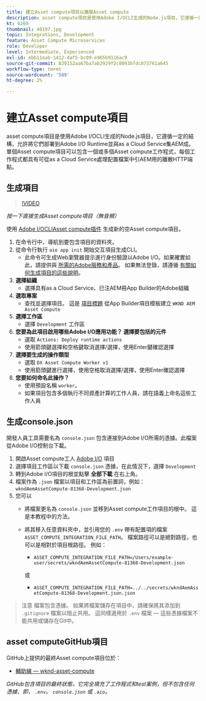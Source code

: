 ```yaml
---
title: 建立Asset compute項目以擴展Asset compute
description: asset compute項目是使用Adobe I/OCLI生成的Node.js項目，它遵循一定的結構，允許將它們部署到Adobe I/O Runtime並與as a Cloud Service集AEM成。
kt: 6269
thumbnail: 40197.jpg
topic: Integrations, Development
feature: Asset Compute Microservices
role: Developer
level: Intermediate, Experienced
exl-id: ebb11eab-1412-4af5-bc09-e965b9116ac9
source-git-commit: 839152aa67ba7ab2929f2c8093bfdc873761a645
workflow-type: tm+mt
source-wordcount: '589'
ht-degree: 2%

---
```


# 建立Asset compute項目

asset compute項目是使用Adobe I/OCLI生成的Node.js項目，它遵循一定的結構，允許將它們部署到Adobe I/O Runtime並與as a Cloud Service集AEM成。 單個Asset compute項目可以包含一個或多個Asset compute工作程式，每個工作程式都具有可從as a Cloud Service處理配置檔案中引AEM用的離散HTTP端點。

## 生成項目

>[!VIDEO](https://video.tv.adobe.com/v/40197/?quality=12&learn=on)

_按一下直接生成Asset compute項目（無音頻）_

使用 [Adobe I/OCLIAsset compute插件](../set-up/development-environment.md#aio-cli) 生成新的空Asset compute項目。

1. 在命令行中，導航到要包含項目的資料夾。
1. 從命令行執行 `aio app init` 開始交互項目生成CLI。
   + 此命令可生成Web瀏覽器提示進行身份驗證以Adobe I/O。如果確實如此，請提供與 [所需的Adobe服務和產品](../set-up/accounts-and-services.md)。 如果無法登錄，請遵循 [有關如何生成項目的這些說明](https://developer.adobe.com/app-builder/docs/getting_started/first_app/#42-developer-is-not-logged-in-as-enterprise-organization-user)。
1. __選擇組織__
   + 選擇具有as a Cloud Service、已注AEM冊App Builder的Adobe組織
1. __選取專案__
   + 查找並選擇項目。 這是 [項目標題](../set-up/app-builder.md) 從App Builder項目模板建立 `WKND AEM Asset Compute`
1. __選擇工作區__
   + 選擇 `Development` 工作區
1. __您要為此項目啟用哪些Adobe I/O應用功能？ 選擇要包括的元件__
   + 選取 `Actions: Deploy runtime actions`
   + 使用箭頭鍵選擇和空格鍵取消選擇/選擇，使用Enter鍵確認選擇
1. __選擇要生成的操作類型__
   + 選取 `DX Asset Compute Worker v1`
   + 使用箭頭鍵進行選擇，使用空格取消選擇/選擇，使用Enter確認選擇
1. __您要如何命名此操作？__
   + 使用預設名稱 `worker`。
   + 如果項目包含多個執行不同資產計算的工作人員，請在語義上命名這些工作人員

## 生成console.json

開發人員工具需要名為 `console.json` 包含連接到Adobe I/O所需的憑據。此檔案從Adobe I/O控制台下載。

1. 開啟Asset compute工人 [Adobe I/O](https://console.adobe.io) 項目
1. 選擇項目工作區以下載 `console.json` 憑據，在此情況下，選擇 `Development`
1. 轉到Adobe I/O項目的根並點擊 __全部下載__ 在右上角。
1. 檔案作為 `.json` 檔案以項目和工作區為前置詞，例如： `wkndAemAssetCompute-81368-Development.json`
1. 您可以
   + 將檔案更名為 `console.json` 並移到Asset compute工作項目的根中。 這是本教程中的方法。
   + 將其移入任意資料夾中，並引用您的 `.env` 帶有配置項的檔案 `ASSET_COMPUTE_INTEGRATION_FILE_PATH`。 檔案路徑可以是絕對路徑，也可以是相對於項目根路徑。 例如：
      + `ASSET_COMPUTE_INTEGRATION_FILE_PATH=/Users/example-user/secrets/wkndAemAssetCompute-81368-Development.json`

      或
      + `ASSET_COMPUTE_INTEGRATION_FILE_PATH=../../secrets/wkndAemAssetCompute-81368-Development.json.json`


> 注意
> 檔案包含憑據。 如果將檔案儲存在項目中，請確保將其添加到 `.gitignore` 檔案以阻止共用。 這同樣適用於 `.env` 檔案 — 這些憑據檔案不能共用或儲存在Git中。

## asset computeGitHub項目

GitHub上提供的最終Asset compute項目位於：

+ [輔助線 — wknd-asset-compute](https://github.com/adobe/aem-guides-wknd-asset-compute)

_GitHub包含項目的最終狀態，它完全填充了工作程式和test案例，但不包含任何憑據，即， `.env`。 `console.json` 或 `.aio`。_
